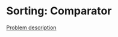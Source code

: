 # Sorting: Comparator

[Problem description](https://www.hackerrank.com/challenges/ctci-comparator-sorting)
